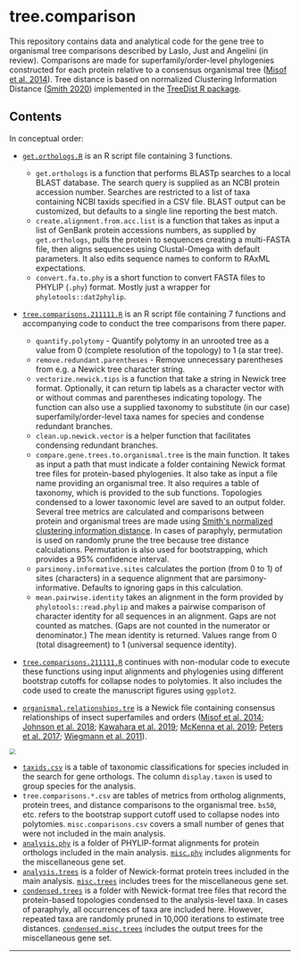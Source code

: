 # tree.comparison
This repository contains data and analytical code for the gene tree to organismal tree comparisons described by Laslo, Just and Angelini (in review). Comparisons are made for superfamily/order-level phylogenies constructed for each protein relative to a consensus organismal tree ([Misof et al. 2014](https://www.science.org/doi/10.1126/science.1257570)). Tree distance is based on normalized Clustering Information Distance ([Smith 2020](https://doi.org/10.1093/bioinformatics/btaa614)) implemented in the [TreeDist R package](https://github.com/ms609/TreeDist#treedist).

## Contents
In conceptual order:
- [`get.orthologs.R`](https://github.com/aphanotus/tree.comparison/blob/main/get.orthologs.R) is an R script file containing 3 functions. 
  - `get.orthologs` is a function that performs BLASTp searches to a local BLAST database. The search query is supplied as an NCBI protein accession number. Searches are restricted to a list of taxa containing NCBI taxids specified in a CSV file. BLAST output can be customized, but defaults to a single line reporting the best match.
  - `create.alignment.from.acc.list` is a function that takes as input a list of GenBank protein accessions numbers, as supplied by `get.orthologs`, pulls the protein to sequences creating a multi-FASTA file, then aligns sequences using Clustal-Omega with default parameters. It also edits sequence names to conform to RAxML expectations.
  - `convert.fa.to.phy` is a short function to convert FASTA files to PHYLIP (`.phy`) format. Mostly just a wrapper for `phylotools::dat2phylip`.

- [`tree.comparisons.211111.R`](https://github.com/aphanotus/tree.comparison/blob/main/tree.comparisons.211111.R) is an R script file containing 7 functions and accompanying code to conduct the tree comparisons from there paper.
  - `quantify.polytomy` - Quantify polytomy in an unrooted tree as a value from 0 (complete resolution of the topology) to 1 (a star tree).
  - `remove.redundant.parentheses` - Remove unnecessary parentheses from e.g. a Newick tree character string.
  - `vectorize.newick.tips` is a function that take a string in Newick tree format. Optionally, it can return tip labels as a character vector with or without commas and parentheses indicating topology. The function can also use a supplied taxonomy to substitute (in our case) superfamily/order-level taxa names for species and condense redundant branches.
  - `clean.up.newick.vector` is a helper function that facilitates condensing redundant branches. 
  - `compare.gene.trees.to.organismal.tree` is the main function. It takes as input a path that must indicate a folder containing Newick format tree files for protein-based phylogenies. It also take as input a file name providing an organismal tree. It also requires a table of taxonomy, which is provided to the sub functions. Topologies condensed to a lower taxonomic level are saved to an output folder. Several tree metrics are calculated and comparisons between protein and organismal trees are made using [Smith's normalized clustering information distance](https://ms609.github.io/TreeDist/).  In cases of paraphyly, permutation is used on randomly prune the tree because tree distance calculations. Permutation is also used for bootstrapping, which provides a 95% confidence interval.
  - `parsimony.informative.sites` calculates the portion (from 0 to 1) of sites (characters) in a sequence alignment that are parsimony-informative. Defaults to ignoring gaps in this calculation.
  - `mean.pairwise.identity` takes an alignment in the form provided by `phylotools::read.phylip` and makes a pairwise comparison of character identity for all sequences in an alignment. Gaps are not counted as matches. (Gaps are not counted in the numerator or denominator.) The mean identity is returned. Values range from 0 (total disagreement) to 1 (universal sequence identity).
- [`tree.comparisons.211111.R`](https://github.com/aphanotus/tree.comparison/blob/main/tree.comparisons.211111.R) continues with non-modular code to execute these functions using input alignments and phylogenies using different bootstrap cutoffs for collapse nodes to polytomies. It also includes the code used to create the manuscript figures using `ggplot2`.

- [`organismal.relationships.tre`](https://github.com/aphanotus/tree.comparison/blob/main/organismal.relationships.tre) is a Newick file containing consensus relationships of insect superfamiles and orders  ([Misof et al. 2014](https://www.science.org/doi/10.1126/science.1257570); [Johnson et al. 2018](https://www.pnas.org/content/115/50/12775); [Kawahara et al. 2019](https://www.pnas.org/content/116/45/22657); [McKenna et al. 2019](https://www.pnas.org/content/116/49/24729); [Peters et al. 2017](https://doi.org/10.1016/j.cub.2017.01.027); [Wiegmann et al. 2011](https://www.pnas.org/content/108/14/5690)). 

<img src="https://i.imgur.com/nIc9e9o.png =450x" style="zoom:67%;" />

- [`taxids.csv`](https://github.com/aphanotus/tree.comparison/blob/main/taxids.csv) is a table of taxonomic classifications for species included in the search for gene orthologs. The column `display.taxon` is used to group species for the analysis. 
-  `tree.comparisons.*.csv` are tables of metrics from ortholog alignments, protein trees, and distance comparisons to the organismal tree. `bs50`, etc. refers to the bootstrap support cutoff used to collapse nodes into polytomies. `misc.comparisons.csv` covers a small number of genes that were not included in the main analysis.
- [`analysis.phy`](https://github.com/aphanotus/tree.comparison/tree/main/analysis.phy) is a folder of PHYLIP-format alignments for protein orthologs included in the main analysis. [`misc.phy`](https://github.com/aphanotus/tree.comparison/tree/main/misc.phy) includes alignments for the miscellaneous gene set.
- [`analysis.trees`](https://github.com/aphanotus/tree.comparison/tree/main/analysis.trees) is a folder of Newick-format protein trees included in the main analysis. [`misc.trees`](https://github.com/aphanotus/tree.comparison/tree/main/misc.trees) includes trees for the miscellaneous gene set.
- [`condensed.trees`](https://github.com/aphanotus/tree.comparison/tree/main/condensed.trees) is a folder with Newick-format tree files that record the protein-based topologies condensed to the analysis-level taxa. In cases of paraphyly, all occurrences of taxa are included here. However, repeated taxa are randomly pruned in 10,000 iterations to estimate tree distances. [`condensed.misc.trees`](https://github.com/aphanotus/tree.comparison/tree/main/condensed.misc.trees) includes the output trees for the miscellaneous gene set.

---

